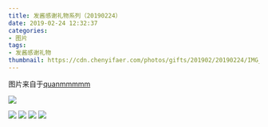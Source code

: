 ```yaml
---
title: 发酱感谢礼物系列（20190224）
date: 2019-02-24 12:32:37
categories:
- 图片
tags:
- 发酱感谢礼物
thumbnail: https://cdn.chenyifaer.com/photos/gifts/201902/20190224/IMG_5648.JPG
---
```


图片来自于<a href="https://weibo.com/p/1005051720171447" target="_blank">quanmmmmm</a>

![](https://cdn.chenyifaer.com/photos/gifts/201902/20190224/IMG_5648.JPG)

<!--more-->

![](https://cdn.chenyifaer.com/photos/gifts/201902/20190224/IMG_5649.JPG)
![](https://cdn.chenyifaer.com/photos/gifts/201902/20190224/IMG_5650.JPG)
![](https://cdn.chenyifaer.com/photos/gifts/201902/20190224/IMG_5651.JPG)
![](https://cdn.chenyifaer.com/photos/gifts/201902/20190224/IMG_5652.JPG)
